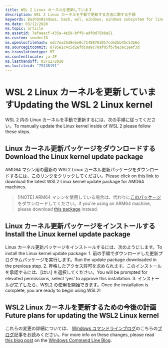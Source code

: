 ```yaml
---
title: WSL 2 Linux カーネルを更新しています
description: WSL 2 Linux カーネルを手動で更新する方法に関する手順
keywords: BashOnWindows, bash, wsl, windows, windows subsystem for linux, windowssubsystem, ubuntu, wsl.conf, wslconfig
ms.date: 03/12/2020
ms.topic: article
ms.assetid: 7afaeacf-435a-4e58-bff0-a9f0d75b8a51
ms.custom: seodec18
ms.openlocfilehash: edc7ea35d8ebe0c71488763017cde2bb45c53b6d
ms.sourcegitcommit: 8795e1c4c5d2efdc8a9c78af05fb7be3ac1eef3d
ms.translationtype: MT
ms.contentlocale: ja-JP
ms.lasthandoff: 03/12/2020
ms.locfileid: "79138191"
---
```

# <a name="updating-the-wsl-2-linux-kernel"></a><span data-ttu-id="cccf4-104">WSL 2 Linux カーネルを更新しています</span><span class="sxs-lookup"><span data-stu-id="cccf4-104">Updating the WSL 2 Linux kernel</span></span>

<span data-ttu-id="cccf4-105">WSL 2 内の Linux カーネルを手動で更新するには、次の手順に従ってください。</span><span class="sxs-lookup"><span data-stu-id="cccf4-105">To manually update the Linux kernel inside of WSL 2 please follow these steps.</span></span> 

## <a name="download-the-linux-kernel-update-package"></a><span data-ttu-id="cccf4-106">Linux カーネル更新パッケージをダウンロードする</span><span class="sxs-lookup"><span data-stu-id="cccf4-106">Download the Linux kernel update package</span></span>

<span data-ttu-id="cccf4-107">AMD64 マシン用の最新の WSL2 Linux カーネル更新パッケージをダウンロードするには、[このリンク](https://wslstorestorage.blob.core.windows.net/wslblob/wsl_update_x64.msi)をクリックしてください。</span><span class="sxs-lookup"><span data-stu-id="cccf4-107">Please click on [this link](https://wslstorestorage.blob.core.windows.net/wslblob/wsl_update_x64.msi) to download the latest WSL2 Linux kernel update package for AMD64 machines.</span></span>

> [!NOTE] <span data-ttu-id="cccf4-108">ARM64 マシンを使用している場合は、代わりに[このパッケージ](https://wslstorestorage.blob.core.windows.net/wslblob/wsl_update_arm64.msi)をダウンロードしてください。</span><span class="sxs-lookup"><span data-stu-id="cccf4-108">if you're using an ARM64 machine, please download [this package](https://wslstorestorage.blob.core.windows.net/wslblob/wsl_update_arm64.msi) instead.</span></span>

## <a name="install-the-linux-kernel-update-package"></a><span data-ttu-id="cccf4-109">Linux カーネル更新パッケージをインストールする</span><span class="sxs-lookup"><span data-stu-id="cccf4-109">Install the Linux kernel update package</span></span>

<span data-ttu-id="cccf4-110">Linux カーネル更新パッケージをインストールするには、次のようにします。</span><span class="sxs-lookup"><span data-stu-id="cccf4-110">To install the Linux kernel update package:</span></span>
    1. <span data-ttu-id="cccf4-111">前の手順でダウンロードした更新プログラムパッケージを実行します。</span><span class="sxs-lookup"><span data-stu-id="cccf4-111">Run the update package downloaded in the previous step.</span></span>
    2. <span data-ttu-id="cccf4-112">昇格したアクセス許可を求められます。このインストールを承認するには、[はい] を選択してください。</span><span class="sxs-lookup"><span data-stu-id="cccf4-112">You will be prompted for elevated permissions, select ‘yes’ to approve this installation.</span></span>
    3. <span data-ttu-id="cccf4-113">インストールが完了したら、WSL2 の使用を開始できます。</span><span class="sxs-lookup"><span data-stu-id="cccf4-113">Once the installation is complete, you are ready to begin using WSL2!</span></span>

## <a name="future-plans-for-updating-the-wsl2-linux-kernel"></a><span data-ttu-id="cccf4-114">WSL2 Linux カーネルを更新するための今後の計画</span><span class="sxs-lookup"><span data-stu-id="cccf4-114">Future plans for updating the WSL2 Linux kernel</span></span>

<span data-ttu-id="cccf4-115">これらの変更の詳細については、 [Windows コマンドラインブログ](https://aka.ms/cliblog)のこちらの[ブログ](https://devblogs.microsoft.com/commandline/wsl2-will-be-generally-available-in-windows-10-version-2004)記事をお読みください。</span><span class="sxs-lookup"><span data-stu-id="cccf4-115">For more info on these changes, please read [this blog post](https://devblogs.microsoft.com/commandline/wsl2-will-be-generally-available-in-windows-10-version-2004) on the [Windows Command Line Blog](https://aka.ms/cliblog).</span></span>